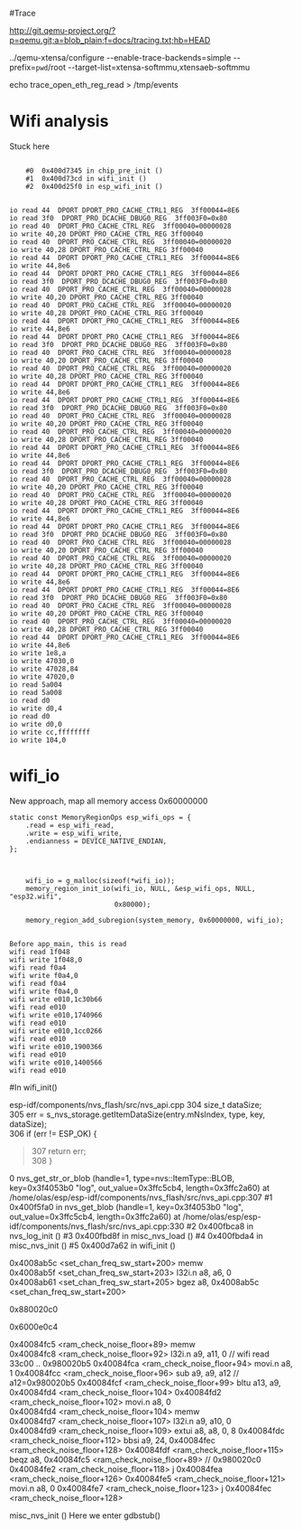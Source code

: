 #Trace 

http://git.qemu-project.org/?p=qemu.git;a=blob_plain;f=docs/tracing.txt;hb=HEAD

../qemu-xtensa/configure --enable-trace-backends=simple  --prefix=`pwd`/root --target-list=xtensa-softmmu,xtensaeb-softmmu

echo trace_open_eth_reg_read > /tmp/events


# Wifi analysis
Stuck here
```

    #0  0x400d7345 in chip_pre_init ()
    #1  0x400d73cd in wifi_init ()
    #2  0x400d25f0 in esp_wifi_init ()


io read 44  DPORT DPORT_PRO_CACHE_CTRL1_REG  3ff00044=8E6
io read 3f0  DPORT_PRO_DCACHE_DBUG0_REG  3ff003F0=0x80
io read 40  DPORT_PRO_CACHE_CTRL_REG  3ff00040=00000028
io write 40,20 DPORT_PRO_CACHE_CTRL_REG 3ff00040
io read 40  DPORT_PRO_CACHE_CTRL_REG  3ff00040=00000020
io write 40,28 DPORT_PRO_CACHE_CTRL_REG 3ff00040
io read 44  DPORT DPORT_PRO_CACHE_CTRL1_REG  3ff00044=8E6
io write 44,8e6 
io read 44  DPORT DPORT_PRO_CACHE_CTRL1_REG  3ff00044=8E6
io read 3f0  DPORT_PRO_DCACHE_DBUG0_REG  3ff003F0=0x80
io read 40  DPORT_PRO_CACHE_CTRL_REG  3ff00040=00000028
io write 40,20 DPORT_PRO_CACHE_CTRL_REG 3ff00040
io read 40  DPORT_PRO_CACHE_CTRL_REG  3ff00040=00000020
io write 40,28 DPORT_PRO_CACHE_CTRL_REG 3ff00040
io read 44  DPORT DPORT_PRO_CACHE_CTRL1_REG  3ff00044=8E6
io write 44,8e6 
io read 44  DPORT DPORT_PRO_CACHE_CTRL1_REG  3ff00044=8E6
io read 3f0  DPORT_PRO_DCACHE_DBUG0_REG  3ff003F0=0x80
io read 40  DPORT_PRO_CACHE_CTRL_REG  3ff00040=00000028
io write 40,20 DPORT_PRO_CACHE_CTRL_REG 3ff00040
io read 40  DPORT_PRO_CACHE_CTRL_REG  3ff00040=00000020
io write 40,28 DPORT_PRO_CACHE_CTRL_REG 3ff00040
io read 44  DPORT DPORT_PRO_CACHE_CTRL1_REG  3ff00044=8E6
io write 44,8e6 
io read 44  DPORT DPORT_PRO_CACHE_CTRL1_REG  3ff00044=8E6
io read 3f0  DPORT_PRO_DCACHE_DBUG0_REG  3ff003F0=0x80
io read 40  DPORT_PRO_CACHE_CTRL_REG  3ff00040=00000028
io write 40,20 DPORT_PRO_CACHE_CTRL_REG 3ff00040
io read 40  DPORT_PRO_CACHE_CTRL_REG  3ff00040=00000020
io write 40,28 DPORT_PRO_CACHE_CTRL_REG 3ff00040
io read 44  DPORT DPORT_PRO_CACHE_CTRL1_REG  3ff00044=8E6
io write 44,8e6 
io read 44  DPORT DPORT_PRO_CACHE_CTRL1_REG  3ff00044=8E6
io read 3f0  DPORT_PRO_DCACHE_DBUG0_REG  3ff003F0=0x80
io read 40  DPORT_PRO_CACHE_CTRL_REG  3ff00040=00000028
io write 40,20 DPORT_PRO_CACHE_CTRL_REG 3ff00040
io read 40  DPORT_PRO_CACHE_CTRL_REG  3ff00040=00000020
io write 40,28 DPORT_PRO_CACHE_CTRL_REG 3ff00040
io read 44  DPORT DPORT_PRO_CACHE_CTRL1_REG  3ff00044=8E6
io write 44,8e6 
io read 44  DPORT DPORT_PRO_CACHE_CTRL1_REG  3ff00044=8E6
io read 3f0  DPORT_PRO_DCACHE_DBUG0_REG  3ff003F0=0x80
io read 40  DPORT_PRO_CACHE_CTRL_REG  3ff00040=00000028
io write 40,20 DPORT_PRO_CACHE_CTRL_REG 3ff00040
io read 40  DPORT_PRO_CACHE_CTRL_REG  3ff00040=00000020
io write 40,28 DPORT_PRO_CACHE_CTRL_REG 3ff00040
io read 44  DPORT DPORT_PRO_CACHE_CTRL1_REG  3ff00044=8E6
io write 44,8e6 
io read 44  DPORT DPORT_PRO_CACHE_CTRL1_REG  3ff00044=8E6
io read 3f0  DPORT_PRO_DCACHE_DBUG0_REG  3ff003F0=0x80
io read 40  DPORT_PRO_CACHE_CTRL_REG  3ff00040=00000028
io write 40,20 DPORT_PRO_CACHE_CTRL_REG 3ff00040
io read 40  DPORT_PRO_CACHE_CTRL_REG  3ff00040=00000020
io write 40,28 DPORT_PRO_CACHE_CTRL_REG 3ff00040
io read 44  DPORT DPORT_PRO_CACHE_CTRL1_REG  3ff00044=8E6
io write 44,8e6 
io write 1e8,a 
io write 47030,0 
io write 47028,84 
io write 47020,0 
io read 5a004 
io read 5a008 
io read d0 
io write d0,4 
io read d0 
io write d0,0 
io write cc,ffffffff 
io write 104,0 
```


# wifi_io 
New approach, map all memory access  0x60000000
```
static const MemoryRegionOps esp_wifi_ops = {
    .read = esp_wifi_read,
    .write = esp_wifi_write,
    .endianness = DEVICE_NATIVE_ENDIAN,
};



    wifi_io = g_malloc(sizeof(*wifi_io));
    memory_region_init_io(wifi_io, NULL, &esp_wifi_ops, NULL, "esp32.wifi",
                          0x80000);

    memory_region_add_subregion(system_memory, 0x60000000, wifi_io);


Before app_main, this is read
wifi read 1f048 
wifi write 1f048,0 
wifi read f0a4 
wifi write f0a4,0 
wifi read f0a4 
wifi write f0a4,0 
wifi write e010,1c30b66 
wifi read e010 
wifi write e010,1740966 
wifi read e010 
wifi write e010,1cc0266 
wifi read e010 
wifi write e010,1900366 
wifi read e010 
wifi write e010,1400566 
wifi read e010 
```
#In wifi_init() 


  esp-idf/components/nvs_flash/src/nvs_api.cpp
    304         size_t dataSize;           
    305         err = s_nvs_storage.getItemDataSize(entry.mNsIndex, type, key, dataSize);  
    306         if (err != ESP_OK) {                   
  > 307             return err;                          
    308         }                                                     

0  nvs_get_str_or_blob (handle=1, type=nvs::ItemType::BLOB, key=0x3f4053b0 "log", out_value=0x3ffc5cb4, length=0x3ffc2a60)
    at /home/olas/esp/esp-idf/components/nvs_flash/src/nvs_api.cpp:307
#1  0x400f5fa0 in nvs_get_blob (handle=1, key=0x3f4053b0 "log", out_value=0x3ffc5cb4, length=0x3ffc2a60)
    at /home/olas/esp/esp-idf/components/nvs_flash/src/nvs_api.cpp:330
#2  0x400fbca8 in nvs_log_init ()
#3  0x400fbd8f in misc_nvs_load ()
#4  0x400fbda4 in misc_nvs_init ()
#5  0x400d7a62 in wifi_init ()


0x4008ab5c <set_chan_freq_sw_start+200> memw                     
0x4008ab5f <set_chan_freq_sw_start+203> l32i.n a8, a6, 0                
0x4008ab61 <set_chan_freq_sw_start+205> bgez   a8, 0x4008ab5c <set_chan_freq_sw_start+200>

0x880020c0

0x6000e0c4 


0x40084fc5 <ram_check_noise_floor+89>   memw   
0x40084fc8 <ram_check_noise_floor+92>   l32i.n a9, a11, 0         // wifi read 33c00 ..  0x980020b5
0x40084fca <ram_check_noise_floor+94>   movi.n a8, 1
0x40084fcc <ram_check_noise_floor+96>   sub    a9, a9, a12       // a12=0x980020b5
0x40084fcf <ram_check_noise_floor+99>   bltu   a13, a9, 0x40084fd4 <ram_check_noise_floor+104>
0x40084fd2 <ram_check_noise_floor+102>  movi.n a8, 0    
0x40084fd4 <ram_check_noise_floor+104>  memw         
0x40084fd7 <ram_check_noise_floor+107>  l32i.n a9, a10, 0                       
0x40084fd9 <ram_check_noise_floor+109>  extui  a8, a8, 0, 8
 0x40084fdc <ram_check_noise_floor+112>  bbsi   a9, 24, 0x40084fec <ram_check_noise_floor+128>
 0x40084fdf <ram_check_noise_floor+115>  beqz   a8, 0x40084fc5 <ram_check_noise_floor+89>   // 0x980020c0
0x40084fe2 <ram_check_noise_floor+118>  j      0x40084fea <ram_check_noise_floor+126>
0x40084fe5 <ram_check_noise_floor+121>  movi.n a8, 0 
0x40084fe7 <ram_check_noise_floor+123>  j      0x40084fec <ram_check_noise_floor+128>                 


misc_nvs_init ()
Here we enter gdbstub()

